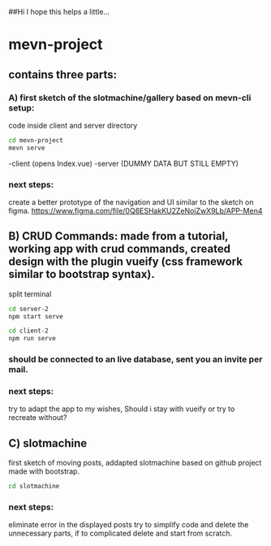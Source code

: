 ##Hi I hope this helps a little...


# mevn-project
## contains three parts:

### A) first sketch of the slotmachine/gallery based on mevn-cli setup: 

code inside client and server directory 

```bash
cd mevn-project
mevn serve
```
-client (opens Index.vue)
-server (DUMMY DATA BUT STILL EMPTY)

### next steps: 
create a better prototype of the navigation and UI similar to the sketch on figma. https://www.figma.com/file/0Q6ESHakKU2ZeNoiZwX9Lb/APP-Men4


## B) CRUD Commands: made from a tutorial, working app with crud commands, created design with the plugin vueify (css framework similar to bootstrap syntax).
split terminal

```bash
cd server-2 
npm start serve

cd client-2 
npm run serve
```
### should be connected to an live database, sent you an invite per mail.
### next steps: 
try to adapt the app to my wishes, Should i stay with vueify or try to recreate without?

## C) slotmachine
first sketch of moving posts, addapted slotmachine based on github project made with bootstrap. 
```bash
cd slotmachine
```

### next steps: 
eliminate error in the displayed posts try to simplify code and delete the unnecessary parts, if to complicated delete and start from scratch.
